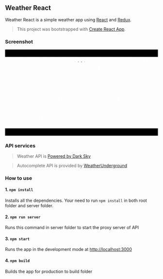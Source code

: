 ## Weather React
Weather React is a simple weather app using [React](https://facebook.github.io/react/) and [Redux](http://redux.js.org/). 
>This project was bootstrapped with [Create React App](https://github.com/facebookincubator/create-react-app).

### Screenshot
<p align="center">
  <img src="https://github.com/kwrush/weather-react/blob/master/screenshot.gif?raw=true" width="600" align="center" alt="weather react">
</p>

### API services
>Weather API is [Powered by Dark Sky](https://darksky.net/poweredby/)

>Autocomplete API is provided by [WeatherUnderground](https://www.wunderground.com/weather/api/)
### How to use
#### 1. `npm install`
Installs all the dependencies. Your need to run `npm install` in both root folder and server folder.

#### 2. `npm run server`
Runs this command in server folder to start the proxy server of API

#### 3. `npm start`
Runs the app in the development mode at [http://localhost:3000](http://localhost:3000)

#### 4. `npm build`
Builds the app for production to build folder
